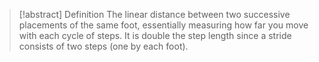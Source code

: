 > [!abstract] Definition
> The linear distance between two successive placements of the same foot, essentially measuring how far you move with each cycle of steps. It is double the step length since a stride consists of two steps (one by each foot). 